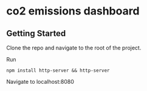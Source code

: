 # co2 emissions dashboard

## Getting Started

Clone the repo and navigate to the root of the project.

Run
```
npm install http-server && http-server
```

Navigate to localhost:8080
